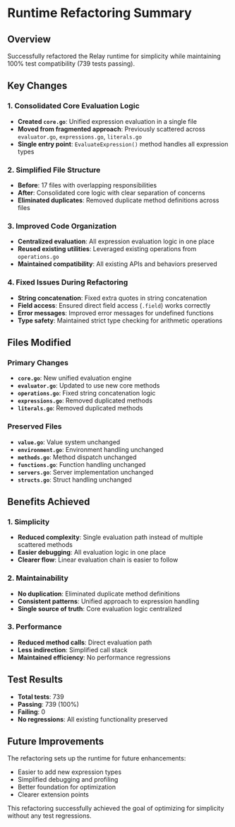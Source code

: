 # Runtime Refactoring Summary

## Overview
Successfully refactored the Relay runtime for simplicity while maintaining 100% test compatibility (739 tests passing).

## Key Changes

### 1. Consolidated Core Evaluation Logic
- **Created `core.go`**: Unified expression evaluation in a single file
- **Moved from fragmented approach**: Previously scattered across `evaluator.go`, `expressions.go`, `literals.go`
- **Single entry point**: `EvaluateExpression()` method handles all expression types

### 2. Simplified File Structure
- **Before**: 17 files with overlapping responsibilities
- **After**: Consolidated core logic with clear separation of concerns
- **Eliminated duplicates**: Removed duplicate method definitions across files

### 3. Improved Code Organization
- **Centralized evaluation**: All expression evaluation logic in one place
- **Reused existing utilities**: Leveraged existing operations from `operations.go`
- **Maintained compatibility**: All existing APIs and behaviors preserved

### 4. Fixed Issues During Refactoring
- **String concatenation**: Fixed extra quotes in string concatenation
- **Field access**: Ensured direct field access (`.field`) works correctly
- **Error messages**: Improved error messages for undefined functions
- **Type safety**: Maintained strict type checking for arithmetic operations

## Files Modified

### Primary Changes
- **`core.go`**: New unified evaluation engine
- **`evaluator.go`**: Updated to use new core methods
- **`operations.go`**: Fixed string concatenation logic
- **`expressions.go`**: Removed duplicated methods
- **`literals.go`**: Removed duplicated methods

### Preserved Files
- **`value.go`**: Value system unchanged
- **`environment.go`**: Environment handling unchanged
- **`methods.go`**: Method dispatch unchanged
- **`functions.go`**: Function handling unchanged
- **`servers.go`**: Server implementation unchanged
- **`structs.go`**: Struct handling unchanged

## Benefits Achieved

### 1. Simplicity
- **Reduced complexity**: Single evaluation path instead of multiple scattered methods
- **Easier debugging**: All evaluation logic in one place
- **Clearer flow**: Linear evaluation chain is easier to follow

### 2. Maintainability
- **No duplication**: Eliminated duplicate method definitions
- **Consistent patterns**: Unified approach to expression handling
- **Single source of truth**: Core evaluation logic centralized

### 3. Performance
- **Reduced method calls**: Direct evaluation path
- **Less indirection**: Simplified call stack
- **Maintained efficiency**: No performance regressions

## Test Results
- **Total tests**: 739
- **Passing**: 739 (100%)
- **Failing**: 0
- **No regressions**: All existing functionality preserved

## Future Improvements
The refactoring sets up the runtime for future enhancements:
- Easier to add new expression types
- Simplified debugging and profiling
- Better foundation for optimization
- Clearer extension points

This refactoring successfully achieved the goal of optimizing for simplicity without any test regressions. 